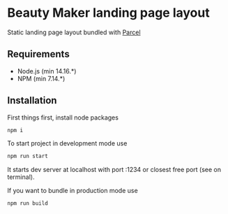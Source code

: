 # Beauty Maker landing page layout
Static landing page layout bundled with [Parcel](https://parceljs.org/)

## Requirements
- Node.js (min 14.16.*)
- NPM (min 7.14.*)

## Installation
First things first, install node packages
```sh
npm i
```
To start project in development mode use
```sh
npm run start
```
It starts dev server at localhost with port :1234 or closest free port (see on terminal).

If you want to bundle in production mode use
```
npm run build
```
